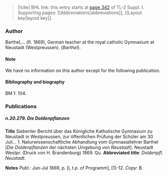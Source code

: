 > [!cite] BHL link: this entry starts at [page 342](https://www.biodiversitylibrary.org/item/103858#page/354/mode/1up) of TL-2 Suppl. I.
> Supporting pages: [[Abbreviations|abbreviations]], [[Layout key|layout key]].

### Author

Barthel,... (fl. 1869), German teacher at the royal catholic Gymnasium at Neustadt (Westpreussen). (*Barthel*).

#### Note

We have no information on this author except for the following publication.

#### Bibliography and biography

BM 1: 104.

### Publications

##### n.20.279. Die Doldenpflanzen

**Title**
Siebenter Bericht über das Königliche Katholische Gymnasium zu Neustadt in Westpreussen, zur öffentlichen Prüfung der Schüler am 30 Juli... 1. Naturwissenschaftliche Abhandlung vom Gymnasiallehrer Barthel \[*Die Doldenpflanzen* der nächsten Umgebung *von Neustadt*\]. Neustadt Westpr. (Druck von H. Brandenburg) 1869. Qu.
**Abbreviated title**: *Doldenpfl. Neustadt*.

**Notes**
*Publ*.: Jun-Jul 1869, p. \[i, t.p. of Programm\], \[1\]-12. *Copy*: B.

